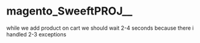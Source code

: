 # magento_SweeftPROJ__
while we add product on cart we should wait 2-4 seconds because there i handled 2-3 exceptions
